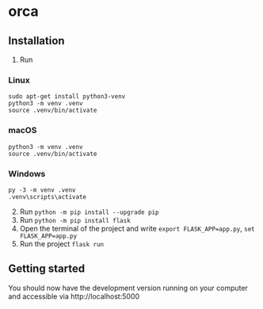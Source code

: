 # orca

## Installation
1. Run
### Linux
```
sudo apt-get install python3-venv
python3 -m venv .venv
source .venv/bin/activate
```

### macOS
```
python3 -m venv .venv
source .venv/bin/activate
```

### Windows
```
py -3 -m venv .venv
.venv\scripts\activate
```

2. Run `python -m pip install --upgrade pip`
3. Run `python -m pip install flask`
4. Open the terminal of the project and write `export FLASK_APP=app.py`, `set FLASK_APP=app.py`
5. Run the project `flask run`

## Getting started
You should now have the development version running on your computer and accessible via http://localhost:5000

